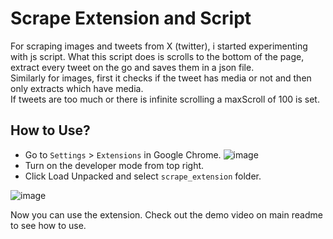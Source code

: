# Scrape Extension and Script

For scraping images and tweets from X (twitter), i started experimenting with js script. What this script does is scrolls to the bottom of the page, extract every tweet on the go and saves them in a json file. 
<br/>
Similarly for images, first it checks if the tweet has media or not and then only extracts which have media.
<br/>
If tweets are too much or there is infinite scrolling a maxScroll of 100 is set.

## How to Use?

- Go to `Settings` > `Extensions` in Google Chrome.
  ![image](https://github.com/user-attachments/assets/57a51f6f-ede9-4d15-867d-2f0dc53667e3)
- Turn on the developer mode from top right.
- Click Load Unpacked and select `scrape_extension` folder.

![image](https://github.com/user-attachments/assets/1ffc6eb5-9096-48dc-b87a-ef63a7360c85)

Now you can use the extension. Check out the demo video on main readme to see how to use.
